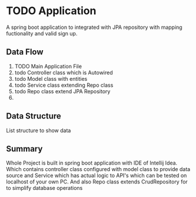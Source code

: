 
# TODO Application

A spring boot application to integrated with JPA repository with mapping fuctionality and valid sign up.


## Data Flow

1. TODO Main Application File
2. todo Controller class which is Autowired
3. todo Model class with entities
4. todo Service class extending Repo class
5. todo Repo class extend JPA Repository 
6. 

## Data Structure

List structure to show data

## Summary

Whole Project is built in spring boot application with IDE of Intellij Idea. Which contains controller class configured with model class to provide data source and Service which has actual logic to API's which can be tested on localhost of your own PC.
And also Repo class extends CrudRepository for to simplify database operations
